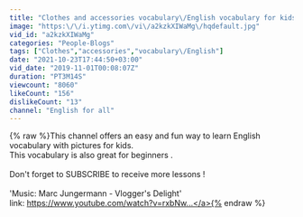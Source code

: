 ```yaml
---
title: "Clothes and accessories vocabulary\/English vocabulary for kids and beginners"
image: "https:\/\/i.ytimg.com\/vi\/a2kzkXIWaMg\/hqdefault.jpg"
vid_id: "a2kzkXIWaMg"
categories: "People-Blogs"
tags: ["Clothes","accessories","vocabulary\/English"]
date: "2021-10-23T17:44:50+03:00"
vid_date: "2019-11-01T00:08:07Z"
duration: "PT3M14S"
viewcount: "8060"
likeCount: "156"
dislikeCount: "13"
channel: "English for all"
---
```

{% raw %}This channel offers an easy and fun way to learn English vocabulary with pictures for kids.<br />This vocabulary is also great for beginners .<br /><br />Don't forget to SUBSCRIBE to receive more lessons !<br /><br />'Music: Marc Jungermann - Vlogger's Delight'<br />link: <a rel="nofollow" target="blank" href="https://www.youtube.com/watch?v=rxbNw...">https://www.youtube.com/watch?v=rxbNw...</a>{% endraw %}
